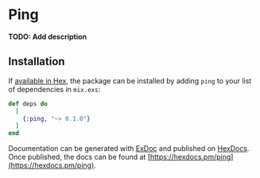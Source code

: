 # Ping

**TODO: Add description**

## Installation

If [available in Hex](https://hex.pm/docs/publish), the package can be installed
by adding `ping` to your list of dependencies in `mix.exs`:

```elixir
def deps do
  [
    {:ping, "~> 0.1.0"}
  ]
end
```

Documentation can be generated with [ExDoc](https://github.com/elixir-lang/ex_doc)
and published on [HexDocs](https://hexdocs.pm). Once published, the docs can
be found at [https://hexdocs.pm/ping](https://hexdocs.pm/ping).

